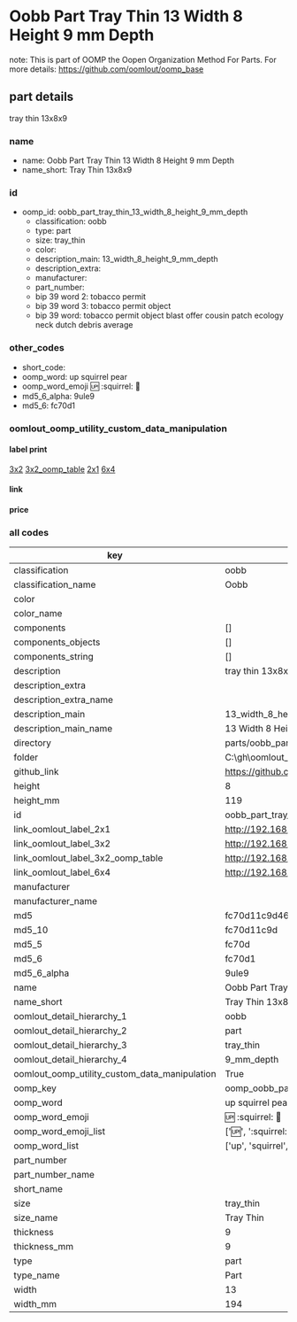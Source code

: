 # Oobb Part Tray Thin 13 Width 8 Height 9 mm Depth  

note: This is part of OOMP the Oopen Organization Method For Parts. For more details: https://github.com/oomlout/oomp_base

##  part details
  



tray thin 13x8x9



### name
* name: Oobb Part Tray Thin 13 Width 8 Height 9 mm Depth
* name_short: Tray Thin 13x8x9 
### id
* oomp_id: oobb_part_tray_thin_13_width_8_height_9_mm_depth
  * classification: oobb
  * type: part
  * size: tray_thin
  * color: 
  * description_main: 13_width_8_height_9_mm_depth
  * description_extra: 
  * manufacturer: 
  * part_number: 
  * bip 39 word 2: tobacco permit
  * bip 39 word 3: tobacco permit object
  * bip 39 word: tobacco permit object blast offer cousin patch ecology neck dutch debris average

### other_codes
* short_code: 
* oomp_word: up squirrel pear
* oomp_word_emoji :up: :squirrel: :pear:
* md5_6_alpha: 9ule9
* md5_6: fc70d1






### oomlout_oomp_utility_custom_data_manipulation
#### label print
[3x2](http://192.168.1.245:1112/?label=oomp%209ule9)
[3x2_oomp_table](http://192.168.1.108:1112/?label=oomp%209ule9)
[2x1](http://192.168.1.242:1112/?label=oomp%209ule9)
[6x4](http://192.168.1.55:1112/?label=oomp%209ule9)    

#### link

                              

#### price







### all codes 
| key | value |  
| --- | --- |  
| classification | oobb |  
| classification_name | Oobb |  
| color |  |  
| color_name |  |  
| components | [] |  
| components_objects | [] |  
| components_string | [] |  
| description | tray thin 13x8x9 |  
| description_extra |  |  
| description_extra_name |  |  
| description_main | 13_width_8_height_9_mm_depth |  
| description_main_name | 13 Width 8 Height 9 mm Depth |  
| directory | parts/oobb_part_tray_thin_13_width_8_height_9_mm_depth |  
| folder | C:\gh\oomlout_oobb_version_4_generated_parts\parts\oobb_part_tray_thin_13_width_8_height_9_mm_depth |  
| github_link | https://github.com/oomlout/oomlout_oomp_part_src/tree/main/parts/oobb_part_tray_thin_13_width_8_height_9_mm_depth |  
| height | 8 |  
| height_mm | 119 |  
| id | oobb_part_tray_thin_13_width_8_height_9_mm_depth |  
| link_oomlout_label_2x1 | http://192.168.1.242:1112/?label=oomp%209ule9 |  
| link_oomlout_label_3x2 | http://192.168.1.245:1112/?label=oomp%209ule9 |  
| link_oomlout_label_3x2_oomp_table | http://192.168.1.108:1112/?label=oomp%209ule9 |  
| link_oomlout_label_6x4 | http://192.168.1.55:1112/?label=oomp%209ule9 |  
| manufacturer |  |  
| manufacturer_name |  |  
| md5 | fc70d11c9d461418c5ccb1773028cf19 |  
| md5_10 | fc70d11c9d |  
| md5_5 | fc70d |  
| md5_6 | fc70d1 |  
| md5_6_alpha | 9ule9 |  
| name | Oobb Part Tray Thin 13 Width 8 Height 9 mm Depth |  
| name_short | Tray Thin 13x8x9  |  
| oomlout_detail_hierarchy_1 | oobb |  
| oomlout_detail_hierarchy_2 | part |  
| oomlout_detail_hierarchy_3 | tray_thin |  
| oomlout_detail_hierarchy_4 | 9_mm_depth |  
| oomlout_oomp_utility_custom_data_manipulation | True |  
| oomp_key | oomp_oobb_part_tray_thin_13_width_8_height_9_mm_depth |  
| oomp_word | up squirrel pear |  
| oomp_word_emoji | :up: :squirrel: :pear: |  
| oomp_word_emoji_list | [':up:', ':squirrel:', ':pear:'] |  
| oomp_word_list | ['up', 'squirrel', 'pear'] |  
| part_number |  |  
| part_number_name |  |  
| short_name |  |  
| size | tray_thin |  
| size_name | Tray Thin |  
| thickness | 9 |  
| thickness_mm | 9 |  
| type | part |  
| type_name | Part |  
| width | 13 |  
| width_mm | 194 |  
